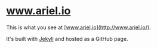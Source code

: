 www.ariel.io
=================

This is what you see at [www.ariel.io](http://www.ariel.io/).

It's built with [Jekyll](http://jekyllrb.com/) and hosted as a GitHub page.
